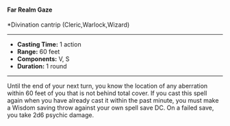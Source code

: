 #### Far Realm Gaze
*Divination cantrip (Cleric,Warlock,Wizard)
___
- **Casting Time:** 1 action
- **Range:** 60 feet
- **Components:** V, S
- **Duration:** 1 round
---
Until the end of your next turn, you know the location of any aberration within 60 feet of you that is not behind total cover. If you cast this spell again when you have already cast it within the past minute, you must make a Wisdom saving throw against your own spell save DC. On a failed save, you take 2d6 psychic damage.
